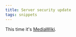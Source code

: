```yaml
---
title: Server security update
tags: snippets
---
```


This time it's [MediaWiki](http://mediawiki.org/).
